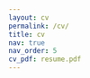 ```yaml
---
layout: cv
permalink: /cv/
title: cv
nav: true
nav_order: 5
cv_pdf: resume.pdf
---
```

<script>
  window.location.href = "/assets/pdf/resume.pdf";
</script>